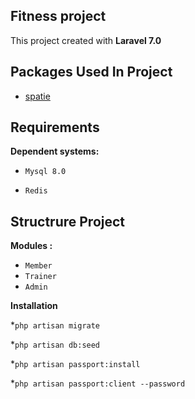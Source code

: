 
## Fitness project

This project created with **Laravel 7.0**

## Packages Used In Project 
* [spatie](https://github.com/spatie/laravel-permission#laravel)





## Requirements

**Dependent systems:**

* `Mysql 8.0`

* `Redis`




## Structrure Project 

**Modules :**

* `Member`
* `Trainer`
* `Admin`

**Installation**

*`php artisan migrate`

*`php artisan db:seed`

*`php artisan passport:install`

*`php artisan passport:client --password`

